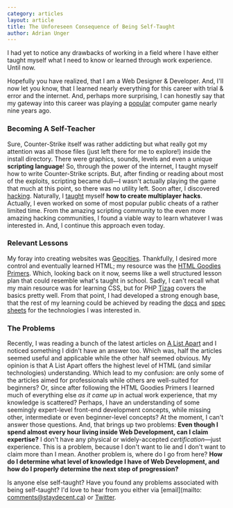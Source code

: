```yaml
---
category: articles
layout: article
title: The Unforeseen Consequence of Being Self-Taught
author: Adrian Unger 
---
```


<p class="big">I had yet to notice any drawbacks of working in a field where
I have either taught myself what I need to know or learned through work
experience. Until now.</p>

Hopefully you have realized, that I am a Web Designer & Developer. And,
I'll now let you know, that I learned nearly everything for this career with
trial & error and the internet. And, perhaps more surprising, I can
honestly say that my gateway into this career was playing a [popular](
http://en.wikipedia.org/wiki/Counter-Strike) computer game nearly nine years
ago.

### Becoming A Self-Teacher

Sure, Counter-Strike itself was rather addicting but what really got my
attention was all those files (just left there for me to explore!) inside
the install directory. There were graphics, sounds, levels and even a unique
**scripting language**! So, through the power of the internet, I taught
myself how to write Counter-Strike scripts. But, after finding or reading
about most of the exploits, scripting became dull—I wasn't actually
playing the game that much at this point, so there was no utility left. Soon
after, I discovered [hacking](
http://en.wikipedia.org/wiki/Wallhack#Wallhacking). Naturally, I [taught](
http://www.gamedeception.net/) myself **how to create multiplayer hacks**.
Actually, I even worked on some of most popular public cheats of a rather
limited time. From the amazing scripting community to the even more amazing
hacking communities, I found a viable way to learn whatever I was interested
in. And, I continue this approach even today.

### Relevant Lessons

My foray into creating websites was [Geocities](
http://www.crunchbase.com/company/geocities). Thankfully, I desired more
control and eventually learned HTML; my resource was the [HTML Goodies
Primers](http://www.htmlgoodies.com/primers/html/). Which, looking back on
it now, seems like a well structured lesson plan that could resemble what's
taught in school. Sadly, I can't recall what my main resource was for
learning CSS, but for PHP [Tizag](http://tizag.com) covers the basics pretty
well. From that point, I had developed a strong enough base, that the rest
of my learning could be achieved by reading the [docs](
http://docs.python.org/) and [spec sheets](http://dev.w3.org/html5/spec/) for
the technologies I was interested in.

### The Problems

Recently, I was reading a bunch of the latest articles on [A List Apart](
http://www.alistapart.com/) and I noticed something I didn't have an answer
too. Which was, half the articles seemed useful and applicable while the
other half seemed obvious. My opinion is that A List Apart offers the
highest level of HTML (and similar technologies) understanding. Which lead
to my confusion: are only some of the articles aimed for professionals while
others are well-suited for beginners? Or, since after following the HTML
Goodies Primers I learned much of everything else *as it came up* in actual
work experience, that my knowledge is scattered? Perhaps, I have an
understanding of some seemingly expert-level front-end development concepts,
while missing other, intermediate or even beginner-level concepts? At the
moment, I can't answer those questions. And, that brings up two problems:
**Even though I spend almost every hour living inside Web Development, can I
claim expertise?** I don't have any physical or widely-accepted
*certification*—just experience. This is a problem, because I don't
want to lie and I don't want to claim more than I mean. Another problem is,
where do I go from here? **How do I determine what level of knowledge I have
of Web Development, and how do I properly determine the next step of
progression?**

Is anyone else self-taught? Have you found any problems associated
with being self-taught? I'd love to hear from you either via [email](mailto:
comments@staydecent.ca) or [Twitter](
http://twitter.com/staydecent).
